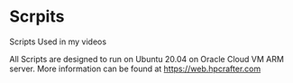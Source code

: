 # Scrpits
Scripts Used in my videos

All Scripts are designed to run on Ubuntu 20.04 on Oracle Cloud VM ARM server. More information can be found at https://web.hpcrafter.com 
